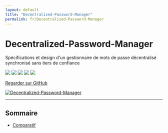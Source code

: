```yaml
---
layout: default
title: "Decentralized-Password-Manager"
permalink: fr/Decentralized-Password-Manager
---
```


# Decentralized-Password-Manager

Spécifications et design d'un gestionnaire de mots de passe décentralisé synchronisé sans tiers de confiance 

![](https://img.shields.io/github/license/Relex12/Decentralized-Password-Manager) ![](https://img.shields.io/github/repo-size/Relex12/Decentralized-Password-Manager) ![](https://img.shields.io/github/languages/top/Relex12/Decentralized-Password-Manager) ![](https://img.shields.io/github/last-commit/Relex12/Decentralized-Password-Manager) ![](https://img.shields.io/github/stars/Relex12/Decentralized-Password-Manager)

[Regarder sur GitHub](https://github.com/Relex12/Decentralized-Password-Manager)

[![Decentralized-Password-Manager](https://github-readme-stats.vercel.app/api/pin/?username=Relex12&repo=Decentralized-Password-Manager)](https://github.com/Relex12/https://github.com/Relex12/Decentralized-Password-Manager)

---

## Sommaire

* [Comparatif](https://relex12.github.io/fr/Decentralized-Password-Manager/Comparatif)